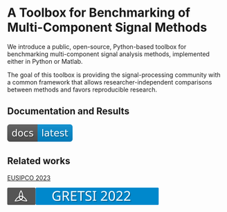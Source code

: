 # A Toolbox for Benchmarking of Multi-Component Signal Methods

We introduce a public, open-source, Python-based toolbox for benchmarking multi-component signal analysis methods, implemented either in Python or Matlab.

The goal of this toolbox is providing the signal-processing community with a common framework that allows researcher-independent comparisons between methods and favors reproducible research.

## Documentation and Results

[![Documentation](docs/readme_figures/docs_badge.svg)](https://jmiramont.github.io/mcsm-benchmarks)

## Related works

[EUSIPCO 2023](https://github.com/jmiramont/benchmarks_eusipco2023)

[![Gretsi 22](docs/readme_figures/gretsi_badge.svg)](https://github.com/jmiramont/gretsi_2022_benchmark)
